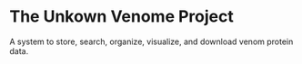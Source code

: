 # The Unkown Venome Project

A system to store, search, organize, visualize, and download venom protein data. 
